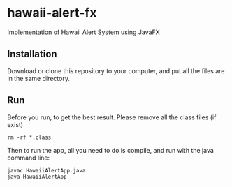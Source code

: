 # hawaii-alert-fx
Implementation of Hawaii Alert System using JavaFX

## Installation
Download or clone this repository to your computer, and put all the files are in the same directory.

## Run
Before you run, to get the best result. Please remove all the class files (if exist)
```
rm -rf *.class
```
Then to run the app, all you need to do is compile, and run with the java command line:
```
javac HawaiiAlertApp.java
java HawaiiAlertApp
```
